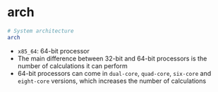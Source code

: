 # arch

```bash
# System architecture
arch
```

- `x85_64`: 64-bit processor
- The main difference between 32-bit and 64-bit processors is the number of calculations it can perform
- 64-bit processors can come in `dual-core`, `quad-core`, `six-core` and `eight-core` versions, which increases the number of calculations
